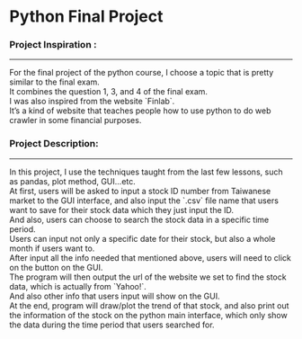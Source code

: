 # Python Final Project

### Project Inspiration :
<hr>
    For the final project of the python course, I choose a topic that is pretty similar to the final exam. <br>
    It combines the question 1, 3, and 4 of the final exam. <br>
    I was also inspired from the website `Finlab`. <br>
    It’s a kind of website that teaches people how to use python to do web crawler in some financial purposes. 

### Project Description:
<hr>
    In this project, I use the techniques taught from the last few lessons, such as pandas, plot method, GUI...etc.<br>
    At first, users will be asked to input a stock ID number from Taiwanese market to the GUI interface, and also input the `.csv` file name that users want to save for their stock data which they just input the ID. <br>
    And also, users can choose to search the stock data in a specific time period. <br>
    Users can input not only a specific date for their stock, but also a whole month if users want to. <br>
    After input all the info needed that mentioned above, users will need to click on the button on the GUI. <br>
    The program will then output the url of the website we set to find the stock data, which is actually from `Yahoo!`. <br>
    And also other info that users input will show on the GUI. <br>
    At the end, program will draw/plot the trend of that stock, and also print out the information of the stock on the python main interface, which only show the data during the time period that users searched for.     
